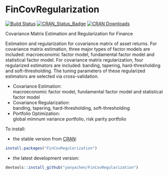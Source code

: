 # FinCovRegularization

[![Build Status](https://travis-ci.org/yanyachen/FinCovRegularization.svg)](https://travis-ci.org/yanyachen/FinCovRegularization)
[![CRAN_Status_Badge](http://www.r-pkg.org/badges/version/FinCovRegularization)](http://cran.r-project.org/package=FinCovRegularization)
[![CRAN Downloads](http://cranlogs.r-pkg.org/badges/FinCovRegularization)](http://cran.rstudio.com/web/packages/FinCovRegularization/index.html)

Covariance Matrix Estimation and Regularization for Finance  

Estimation and regularization for covariance matrix of asset returns. For covariance matrix estimation, three major types of factor models are included: macroeconomic factor model, fundamental factor model and statistical factor model. For covariance matrix regularization, four regularized estimators are included: banding, tapering, hard-thresholding and soft-thresholding. The tuning parameters of these regularized estimators are selected via cross-validation.  
 
* Covariance Estimation:  
macroeconomic factor model, fundamental factor model and statistical factor model  
* Covariance Regularization:  
banding, tapering, hard-thresholding, soft-thresholding  
* Portfolio Optimization:  
global mimnum variance portfolio, risk parity portfolio  

To install:  
* the stable version from [CRAN](http://cran.r-project.org/web/packages/FinCovRegularization/index.html):  
```r
install.packages("FinCovRegularization")
```

* the latest development version:  
```r
devtools::install_github("yanyachen/FinCovRegularization")
```
